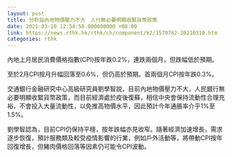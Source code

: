```yaml
---
layout: post
title: 分析指內地物價壓力不大　人行無必要明顯收緊貨幣政策
date: 2021-03-10 12:54:58.000000000 +08:00
link: https://news.rthk.hk/rthk/ch/component/k2/1579762-20210310.htm
categories: rthk
---
```


內地上月居民消費價格指數(CPI)按年跌0.2%，連跌兩個月，但跌幅低於預期。

至於2月CPI按月升幅回落至0.6%，但仍高於預期。首兩個月CPI按年跌0.3%。

交通銀行金融研究中心高級研究員劉學智說，目前內地物價壓力不大，人民銀行無必要明顯收緊貨幣政策，而目前經濟處於疫後復蘇，相信中央會保持流動性合理充裕，不會投入大量流動性，以免推高物價水平，因此預計今年通脹率介乎1%至1.5%。

劉學智認為，目前CPI仍保持平穩，按年跌幅亦見收窄。隨著經濟加速增長，需求逐步恢復，預計服務類及較受疫情影響的行業，例如戶外活動等，將帶動CPI按年回復增長，但豬肉價格回落等因素仍可能令CPI波動。
